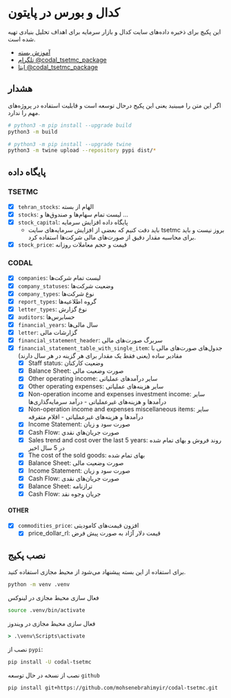 # کدال و بورس در پایتون

این پکیچ برای ذخیره داده‌های سایت کدال و بازار سرمایه برای اهداف تحلیل بنیادی تهیه شده است.

- [آموزش بسته](https://mohsenebrahimyir.github.io/codal-tsetmc/)
- [تلگرام @codal_tsetmc_package](https://t.me/codal_tsetmc_package)
- [ایتا @codal_tsetmc_package](https://eitaa.com/codal_tsetmc_package)

## هشدار

اگر این متن را میبینید یعنی این پکیج درحال توسعه است و قابلیت استفاده در پروژه‌های مهم را ندارد.

```bash
# python3 -m pip install --upgrade build
python3 -m build
```

```bash
# python3 -m pip install --upgrade twine
python3 -m twine upload --repository pypi dist/*
```

## پایگاه داده

### TSETMC

- [X] `tehran_stocks`: الهام از بسته
- [X] `stocks`: لیست تمام سهام‌ها و صندوق‌ها و ...
- [X] `stock_capital`: پایگاه داده افزایش سرمایه
  - باید دقت کنیم که بعضی از افزایش سرمایه‌‌های سایت tsetmc بروز نیست و باید برای محاسبه مقدار دقیق از صورت‌های مالی شرکت‌ها استفاده کرد.
- [X] `stock_price`: قیمت و حجم معاملات روزانه

### CODAL

- [X] `companies`: لیست تمام شرکت‌ها
- [X] `company_statuses`: وضعیت شرکت‌ها
- [X] `company_types`: نوع شرکت‌ها
- [X] `report_types`: گروه اطلاعیه‌ها
- [X] `letter_types`: نوع گزارش
- [X] `auditors`: حسابرس‌ها
- [X] `financial_years`: سال مالی‌ها
- [X] `letter`: گزارشات مالی
- [X] `financial_statement_header`: سربرگ صورت‌های مالی
- [X] `financial_statement_table_with_single_item`: جدول‌های صورت‌های مالی با مقادیر ساده (یعنی فقط یک مقدار برای هر گزینه در هر سال دارند)
  - [X] Staff status: وضعیت کارکنان
  - [X] Balance Sheet: صورت وضعيت مالي
  - [X] Other operating income: سایر درآمدهای عملیاتی
  - [X] Other operating expenses: سایر هزینه‌های عملیاتی
  - [X] Non-operation income and expenses investment income: سایر درآمدها و هزینه‌های غیرعملیاتی - درآمد سرمایه‌گذاری‌ها
  - [X] Non-operation income and expenses miscellaneous items: سایر درآمدها و هزینه‌های غیرعملیاتی - اقلام متفرقه
  - [X] Income Statement: صورت سود و زيان
  - [X] Cash Flow: صورت جريان‌هاي نقدي
  - [X] Sales trend and cost over the last 5 years: روند فروش و بهای تمام شده در 5 سال اخیر
  - [X] The cost of the sold goods: بهای تمام شده
  - [X] Balance Sheet: صورت وضعیت مالی
  - [X] Income Statement: صورت سود و زیان
  - [X] Cash Flow: صورت جریان‌های نقدی
  - [X] Balance Sheet: ترازنامه
  - [X] Cash Flow: جریان وجوه نقد

#### OTHER

- [X] `commodities_price`: افزون قیمت‌های کامودیتی
  - [X] price_dollar_rl: قیمت دلار آژاد به صورت پیش فرض

## نصب پکیج

برای استفاده از این بسته پیشنهاد می‌شود از محیط مجازی استفاده کنید.

```bash
python -m venv .venv
```

فعال سازی محیط مجازی در لینوکس

```bash
source .venv/bin/activate
```

فعال سازی محیط مجازی در ویندوز

```cmd
> .\venv\Scripts\activate
```

نصب از `pypi`:

```bash
pip install -U codal-tsetmc
```

نصب از نسخه در حال توسعه `github`

```bash
pip install git+https://github.com/mohsenebrahimyir/codal-tsetmc.git
```
